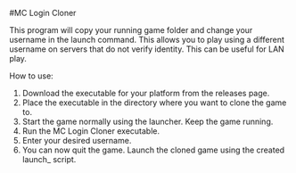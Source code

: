 #MC Login Cloner

This program will copy your running game folder and change your username in the launch command. This allows you to play using a different username on servers that do not verify identity. This can be useful for LAN play.

How to use:
1. Download the executable for your platform from the releases page.
2. Place the executable in the directory where you want to clone the game to.
3. Start the game normally using the launcher. Keep the game running.
4. Run the MC Login Cloner executable.
5. Enter your desired username.
6. You can now quit the game. Launch the cloned game using the created launch_<username> script.
